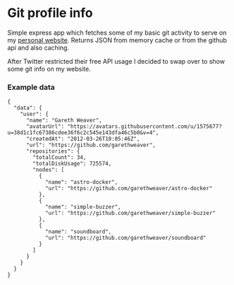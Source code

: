 # Git profile info

Simple express app which fetches some of my basic git activity to serve on my [personal website](https://www.garethweaver.com). Returns JSON from memory cache or from the github api and also caching.

After Twitter restricted their free API usage I decided to swap over to show some git info on my website.

### Example data

```
{
  "data": {
    "user": {
      "name": "Gareth Weaver",
      "avatarUrl": "https://avatars.githubusercontent.com/u/1575677?u=38d1c1fc67386cdee36f6c2c545e143dfa46c5b0&v=4",
      "createdAt": "2012-03-26T10:05:46Z",
      "url": "https://github.com/garethweaver",
      "repositories": {
        "totalCount": 34,
        "totalDiskUsage": 725574,
        "nodes": [
          {
            "name": "astro-docker",
            "url": "https://github.com/garethweaver/astro-docker"
          },
          {
            "name": "simple-buzzer",
            "url": "https://github.com/garethweaver/simple-buzzer"
          },
          {
            "name": "soundboard",
            "url": "https://github.com/garethweaver/soundboard"
          }
        ]
      }
    }
  }
}
```
